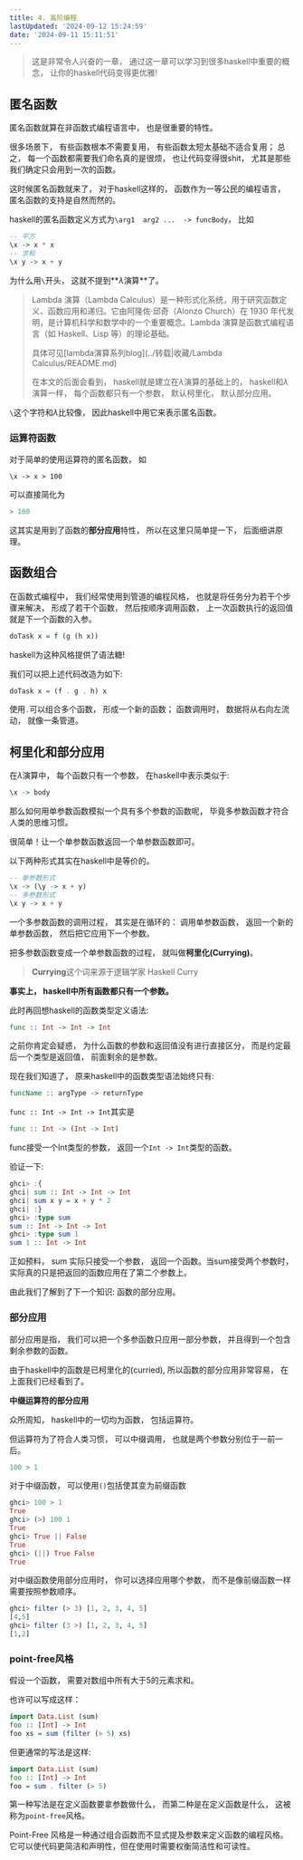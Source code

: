 ```yaml
---
title: 4. 高阶编程
lastUpdated: '2024-09-12 15:24:59'
date: '2024-09-11 15:11:51'
---
```

> 这是非常令人兴奋的一章， 通过这一章可以学习到很多haskell中重要的概念， 让你的haskell代码变得更优雅!

## 匿名函数

匿名函数就算在非函数式编程语言中， 也是很重要的特性。

很多场景下， 有些函数根本不需要复用， 有些函数太短太基础不适合复用； 总之， 每一个函数都需要我们命名真的是很烦， 也让代码变得很shit， 尤其是那些我们确定只会用到一次的函数。

这时候匿名函数就来了， 对于haskell这样的， 函数作为一等公民的编程语言， 匿名函数的支持是自然而然的。

haskell的匿名函数定义方式为`\arg1  arg2 ...  -> funcBody`， 比如

```haskell
-- 平方
\x -> x * x
-- 求和
\x y -> x + y
```

为什么用`\`开头， 这就不提到**$\lambda$演算**了。

> Lambda 演算（Lambda Calculus）是一种形式化系统，用于研究函数定义、函数应用和递归。它由阿隆佐·邱奇（Alonzo Church）在 1930 年代发明，是计算机科学和数学中的一个重要概念。Lambda 演算是函数式编程语言（如 Haskell、Lisp 等）的理论基础。
>
> 具体可见[lambda演算系列blog](../转载|收藏/Lambda Calculus/README.md)
>
> 在本文的后面会看到， haskell就是建立在$\lambda$演算的基础上的， haskell和$\lambda$演算一样， 每个函数都只有一个参数， 默认柯里化， 默认部分应用。

`\`这个字符和$\lambda$比较像， 因此haskell中用它来表示匿名函数。

### 运算符函数

对于简单的使用运算符的匿名函数， 如

```
\x -> x > 100
```

可以直接简化为

```haskell
> 100
```

这其实是用到了函数的**部分应用**特性， 所以在这里只简单提一下， 后面细讲原理。

## 函数组合

在函数式编程中， 我们经常使用到管道的编程风格， 也就是将任务分为若干个步骤来解决， 形成了若干个函数， 然后按顺序调用函数， 上一次函数执行的返回值就是下一个函数的入参。

```haskell
doTask x = f (g (h x))
```

haskell为这种风格提供了语法糖!

我们可以把上述代码改造为如下:

```haskell
doTask x = (f . g . h) x
```

使用`.`可以组合多个函数， 形成一个新的函数； 函数调用时， 数据将从右向左流动， 就像一条管道。

## 柯里化和部分应用

在$\lambda$演算中， 每个函数只有一个参数， 在haskell中表示类似于:

```haskell
\x -> body
```

那么如何用单参数函数模拟一个具有多个参数的函数呢， 毕竟多参数函数才符合人类的思维习惯。

很简单！让一个单参数函数返回一个单参数函数即可。

以下两种形式其实在haskell中是等价的。

```haskell
-- 单参数形式
\x -> (\y -> x + y)
-- 多参数形式
\x y -> x + y
```

一个多参数函数的调用过程， 其实是在循环的： 调用单参数函数， 返回一个新的单参数函数， 然后把它应用下一个参数。

把多参数函数变成一个单参数函数的过程， 就叫做**柯里化(Currying)**。

> **Currying**这个词来源于逻辑学家 Haskell Curry

**事实上， haskell中所有函数都只有一个参数。**

此时再回想haskell的函数类型定义语法:

```haskell
func :: Int -> Int -> Int
```

之前你肯定会疑惑， 为什么函数的参数和返回值没有进行直接区分， 而是约定最后一个类型是返回值， 前面剩余的是参数。

现在我们知道了， 原来haskell中的函数类型语法始终只有:

```haskell
funcName :: argType -> returnType
```

`func :: Int -> Int -> Int`其实是

```haskell
func :: Int -> (Int -> Int)
```

func接受一个Int类型的参数， 返回一个`Int -> Int`类型的函数。

验证一下: 

```haskell
ghci> :{
ghci| sum :: Int -> Int -> Int
ghci| sum x y = x + y * 2
ghci| :}
ghci> :type sum
sum :: Int -> Int -> Int
ghci> :type sum 1
sum 1 :: Int -> Int
```

正如预料， sum 实际只接受一个参数， 返回一个函数。当sum接受两个参数时， 实际真的只是把返回的函数应用在了第二个参数上。

由此我们了解到了下一个知识: 函数的部分应用。

### 部分应用

部分应用是指， 我们可以把一个多参函数只应用一部分参数， 并且得到一个包含剩余参数的函数。

由于haskell中的函数是已柯里化的(curried), 所以函数的部分应用非常容易， 在上面我们已经看到了。

**中缀运算符的部分应用**

众所周知， haskell中的一切均为函数， 包括运算符。

但运算符为了符合人类习惯， 可以中缀调用， 也就是两个参数分别位于一前一后。

```haskell
100 > 1
```

对于中缀函数， 可以使用`()`包括使其变为前缀函数

```haskell
ghci> 100 > 1
True
ghci> (>) 100 1
True
ghci> True || False
True
ghci> (||) True False
True
```

对中缀函数使用部分应用时， 你可以选择应用哪个参数， 而不是像前缀函数一样需要按照参数顺序。

```haskell
ghci> filter (> 3) [1, 2, 3, 4, 5]
[4,5]
ghci> filter (3 >) [1, 2, 3, 4, 5]
[1,2]
```

### point-free风格

假设一个函数， 需要对数组中所有大于5的元素求和。

也许可以写成这样：

```haskell
import Data.List (sum)
foo :: [Int] -> Int
foo xs = sum (filter (> 5) xs)
```

但更通常的写法是这样:

```haskell
import Data.List (sum)
foo :: [Int] -> Int
foo = sum . filter (> 5)
```

第一种写法是在定义函数要拿参数做什么， 而第二种是在定义函数是什么， 这被称为`point-free`风格。

Point-Free 风格是一种通过组合函数而不显式提及参数来定义函数的编程风格。它可以使代码更简洁和声明性，但在使用时需要权衡简洁性和可读性。
